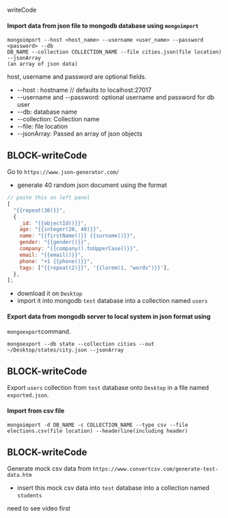 writeCode

#### Import data from json file to mongodb database using `mongoimport`

```
mongoimport --host <host_name> --username <user_name> --password <password> --db
DB_NAME --collection COLLECTION_NAME --file cities.json(file location) --jsonArray
(an array of json data)
```

host, username and password are optional fields.

- --host : hostname // defaults to localhost:27017
- --username and --password: optional username and password for db user
- --db: database name
- --collection: Collection name
- --file: file location
- --jsonArray: Passed an array of json objects

## BLOCK-writeCode

Go to `https://www.json-generator.com/`

- generate 40 random json document using the format

```js
// paste this on left panel
[
  "{{repeat(30)}}",
  {
    _id: "{{objectId()}}",
    age: "{{integer(20, 40)}}",
    name: "{{firstName()}} {{surname()}}",
    gender: "{{gender()}}",
    company: "{{company().toUpperCase()}}",
    email: "{{email()}}",
    phone: "+1 {{phone()}}",
    tags: ["{{repeat(2)}}", '{{lorem(1, "words")}}'],
  },
];
```

- download it on `Desktop`
- import it into mongodb `test` database into a collection named `users`

#### Export data from mongodb server to local system in json format using

`mongoexport`command.

```
mongoexport --db state --collection cities --out ~/Desktop/states/city.json --jsonArray
```

## BLOCK-writeCode

Export `users` collection from `test` database onto `Desktop` in a file named `exported.json`.

#### Import from csv file

```
mongoimport -d DB_NAME -c COLLECTION_NAME --type csv --file elections.csv(file location) --headerline(including header)
```

## BLOCK-writeCode

Generate mock csv data from `https://www.convertcsv.com/generate-test-data.htm`

- insert this mock csv data into `test` database into a collection named `students`

need to see video first
